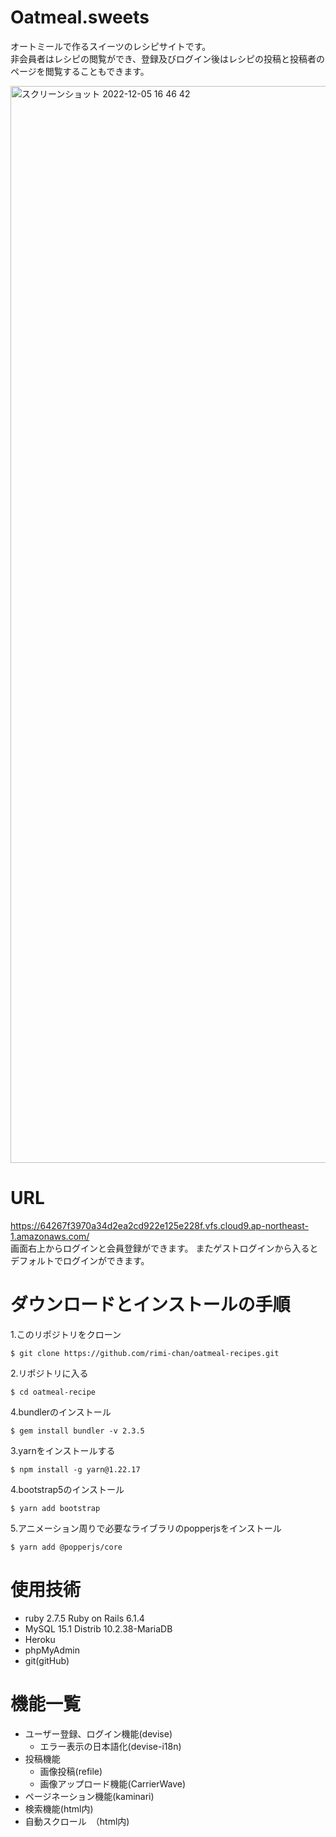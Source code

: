  # Oatmeal.sweets
  
  オートミールで作るスイーツのレシピサイトです。<br >
  非会員者はレシピの閲覧ができ、登録及びログイン後はレシピの投稿と投稿者のページを閲覧することもできます。<br >
  
  
  <img width="1723" alt="スクリーンショット 2022-12-05 16 46 42" src="https://user-images.githubusercontent.com/104556347/205592969-aa7cc696-463a-4c51-84d4-6f97a8782fb7.png">
  
  
 # URL
  https://64267f3970a34d2ea2cd922e125e228f.vfs.cloud9.ap-northeast-1.amazonaws.com/<br >
  画面右上からログインと会員登録ができます。
  またゲストログインから入るとデフォルトでログインができます。<br >
  
 # ダウンロードとインストールの手順
 1.このリポジトリをクローン
 ```
 $ git clone https://github.com/rimi-chan/oatmeal-recipes.git
 ```
 2.リポジトリに入る
 ```
 $ cd oatmeal-recipe
 ```
 4.bundlerのインストール
 ```
 $ gem install bundler -v 2.3.5
 ```
 3.yarnをインストールする
 ```
 $ npm install -g yarn@1.22.17
 ```
 4.bootstrap5のインストール
 ```
 $ yarn add bootstrap
 ```
 5.アニメーション周りで必要なライブラリのpopperjsをインストール
 ```
 $ yarn add @popperjs/core
 ```
  
 # 使用技術
  - ruby 2.7.5
   Ruby on Rails 6.1.4
  - MySQL 15.1 Distrib 10.2.38-MariaDB
  - Heroku
  - phpMyAdmin
  - git(gitHub) 
  
 # 機能一覧
- ユーザー登録、ログイン機能(devise)
  - エラー表示の日本語化(devise-i18n)
- 投稿機能
  - 画像投稿(refile)
  - 画像アップロード機能(CarrierWave)
- ページネーション機能(kaminari)
- 検索機能(html内)
- 自動スクロール　（html内)
